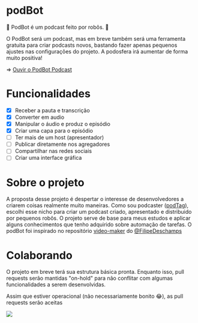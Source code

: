 # podBot

🤖 PodBot é um podcast feito por robôs. 🤖 

O PodBot será um podcast, mas em breve também será uma ferramenta gratuita para criar podcasts novos, bastando fazer apenas pequenos ajustes nas configurações do projeto. A podosfera irá aumentar de forma muito positiva!

=> [Ouvir o PodBot Podcast](https://anchor.fm/podbotpodcast)

# Funcionalidades

- [x] Receber a pauta e transcrição
- [x] Converter em audio
- [x] Manipular o áudio e produz o episódio
- [X] Criar uma capa para o episódio
- [ ] Ter mais de um host (apresentador)
- [ ] Publicar diretamente nos agregadores
- [ ] Compartilhar nas redes sociais
- [ ] Criar uma interface gráfica

# Sobre o projeto

A proposta desse projeto é despertar o interesse de desenvolvedores a criarem coisas realmente muito maneiras. Como sou podcaster ([podTag](http://podtag.com.br)), escolhi esse nicho para criar um podcast criado, apresentado e distribuido por pequenos robôs. O projeto serve de base para meus estudos e aplicar alguns conhecimentos que tenho adquirido sobre automação de tarefas. O podBot foi inspirado no repositório [video-maker](https://github.com/filipedeschamps/video-maker/) do [@FilipeDeschamps](https://github.com/filipedeschamps/)

# Colaborando

O projeto em breve terá sua estrutura básica pronta. Enquanto isso, pull requests serão mantidas "on-hold" para não conflitar com algumas funcionalidades a serem desenvolvidas.

Assim que estiver operacional (não necessariamente bonito 😂), as pull requests serão aceitas

![ ](https://i.postimg.cc/GhGmr651/logo.png)
